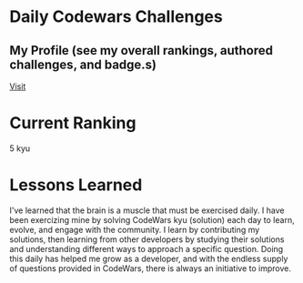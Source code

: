 # Daily Codewars Challenges

## My Profile (see my overall rankings, authored challenges, and badge.s)
 [Visit](https://www.codewars.com/users/toniwilliams1)


# Current Ranking
5 kyu


# Lessons Learned 
I've learned that the brain is a muscle that must be exercised daily. I have been exercizing mine by solving CodeWars kyu (solution) each day to learn, evolve, and engage with the community. I learn by contributing my solutions, then learning from other developers by studying their solutions and understanding different ways to approach a specific question. Doing this daily has helped me grow as a developer, and with the endless supply of questions provided in CodeWars, there is always an initiative to improve.
